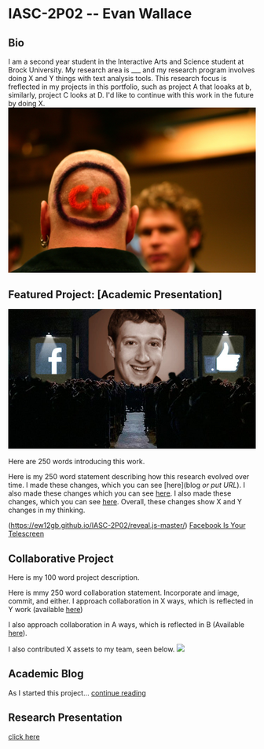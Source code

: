 # IASC-2P02 -- Evan Wallace

## Bio

I am a second year student in the Interactive Arts and Science student at Brock University. My research area is ___ and my research program involves doing X and Y things with text analysis tools. This research focus is freflected in my projects in this portfolio, such as project A that looaks at b, similarly, project C looks at D. I'd like to continue with this work in the future by doing X.
![](Images/CCguy.jpg)


## Featured Project: [Academic Presentation]

![](Images/zucc.jpg)

Here are 250 words introducing this work. 

Here is my 250 word statement describing how this research evolved over time. I made these changes, which you can see [here](blog *or put URL*). I also made these changes which you can see [here](URL). I also made these changes, which you can see [here](URL). Overall, these changes show X and Y changes in my thinking.

(https://ew12gb.github.io/IASC-2P02/reveal.js-master/) [Facebook Is Your Telescreen](readme)

## Collaborative Project

Here is my 100 word project description.

Here is mmy 250 word collaboration statement. Incorporate and image, commit, and either. I approach collaboration in X ways, which is reflected in Y work (available [here](URL))

I also approach collaboration in A ways, which is reflected in B (Available [here](URL)).

I also contributed X assets to my team, seen below. 
![](images/collaboration.jpg)

## Academic Blog

As I started this project... [continue reading](blog)

## Research Presentation

[click here](https://ew12gb.github.io/IASC-2P02/reveal.js-master/)
